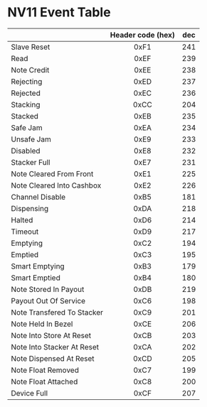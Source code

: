 # NV11 Event Table

| |Header code (hex)|dec|
|---|:---:|:---:|
| Slave Reset | 0xF1 | 241 |
| Read | 0xEF | 239 |
| Note Credit | 0xEE | 238 |
| Rejecting | 0xED | 237 |
| Rejected | 0xEC | 236 |
| Stacking | 0xCC | 204 |
| Stacked | 0xEB | 235 |
| Safe Jam | 0xEA | 234 |
| Unsafe Jam | 0xE9 | 233 |
| Disabled | 0xE8 | 232 |
| Stacker Full | 0xE7 | 231 |
| Note Cleared From Front | 0xE1 | 225 |
| Note Cleared Into Cashbox | 0xE2 | 226 |
| Channel Disable | 0xB5 | 181 |
| Dispensing | 0xDA | 218 |
| Halted | 0xD6 | 214 |
| Timeout | 0xD9 | 217 |
| Emptying | 0xC2 | 194 |
| Emptied | 0xC3 | 195 |
| Smart Emptying | 0xB3 | 179 |
| Smart Emptied | 0xB4 | 180 |
| Note Stored In Payout | 0xDB | 219 |
| Payout Out Of Service | 0xC6 | 198 |
| Note Transfered To Stacker | 0xC9 | 201 |
| Note Held In Bezel | 0xCE | 206 |
| Note Into Store At Reset | 0xCB | 203 |
| Note Into Stacker At Reset | 0xCA | 202 |
| Note Dispensed At Reset | 0xCD | 205 |
| Note Float Removed | 0xC7 | 199 |
| Note Float Attached | 0xC8 | 200 |
| Device Full | 0xCF | 207 |
